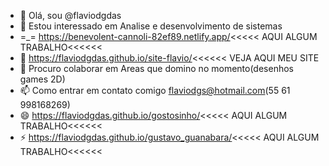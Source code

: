 - 👋 Olá, sou @flaviodgdas
- 👀 Estou interessado em Analise e desenvolvimento de sistemas
- =_= https://benevolent-cannoli-82ef89.netlify.app/<<<<< AQUI ALGUM TRABALHO<<<<<<
- 🌱 https://flaviodgdas.github.io/site-flavio/<<<<<< VEJA AQUI MEU SITE
- 💞️ Procuro colaborar em Areas que domino no momento(desenhos games 2D)
- 📫 Como entrar em contato comigo flaviodgs@hotmail.com(55 61 998168269)
- 😄 https://flaviodgdas.github.io/gostosinho/<<<<< AQUI ALGUM TRABALHO<<<<<<
- ⚡ https://flaviodgdas.github.io/gustavo_guanabara/<<<<< AQUI ALGUM TRABALHO<<<<<<


<!---
flaviodgdas/flaviodgdas is a ✨ special ✨ repository because its `README.md` (this file) appears on your GitHub profile.
You can click the Preview link to take a look at your changes.
--->
